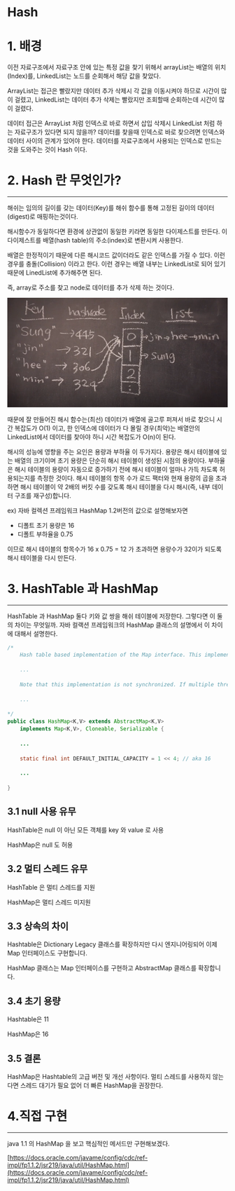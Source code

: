 # Hash


# 1. 배경

이전 자료구조에서 자료구조 안에 있는 특정 값을 찾기 위해서 arrayList는 배열의 위치(Index)를, LinkedList는 노드를 순회해서 해당 값을 찾았다.

ArrayList는 접근은 빨랐지만 데이터 추가 삭제시 각 값을 이동시켜야 하므로 시간이 많이 걸렸고, LinkedList는 데이터 추가 삭제는 빨랐지만 조회할때 순회하는데 시간이 많이 걸렸다.

데이터 접근은 ArrayList 처럼 인덱스로 바로 하면서 삽입 삭제시 LinkedList 처럼 하는 자료구조가 있다면 되지 않을까? 데이터를 찾을때 인덱스로 바로 찾으려면 인덱스와 데이터 사이의 관계가 있어야 한다.  데이터를 자료구조에서 사용되는 인덱스로 만드는 것을 도와주는 것이 Hash 이다.

# 2. Hash 란 무엇인가?

---

해쉬는 임의의 길이를 갖는 데이터(Key)를 해쉬 함수를 통해 고정된 길이의 데이터(digest)로 매핑하는것이다.

해시함수가 동일하다면 환경에 상관없이 동일한 키라면 동일한 다이제스트를 만든다. 이 다이제스트를 배열(hash table)의 주소(index)로 변환시켜 사용한다.

배열은 한정적이기 때문에 다른 해시코드 값이더라도 같은 인덱스를 가질 수 있다. 이런 경우를 충돌(Collision) 이라고 한다. 이런 경우는 배열 내부는 LinkedList로 되어 있기 때문에 LinedList에 추가해주면 된다.

즉, array로 주소를 찾고 node로 데이터를 추가 삭제 하는 것이다.

![Untitled](img/Untitled.png)

때문에 잘 만들어진 해시 함수는(최선) 데이터가 배열에 골고루 퍼져서 바로 찾으니 시간 복잡도가 O(1) 이고, 한 인덱스에 데이터가 다 몰릴 경우(최악)는 배열안의 LinkedList에서 데이터를 찾아야 하니 시간 복잡도가 O(n)이 된다.

해시의 성능에 영향을 주는 요인은 용량과 부하율 이 두가지다. 용량은 해시 테이블에 있는 배열의 크기이며 초기 용량은 단순히 해시 테이블이 생성된 시점의 용량이다. 부하율은 해시 테이블의 용량이 자동으로 증가하기 전에 해시 테이블이 얼마나 가득 차도록 허용되는지를 측정한 것이다. 해시 테이블의 항목 수가 로드 팩터와 현재 용량의 곱을 초과하면 해시 테이블이 약 2배의 버킷 수를 갖도록 해시 테이블을 다시 해시(즉, 내부 데이터 구조를 재구성)합니다.

ex) 자바 컬렉션 프레임워크 HashMap 1.2버전의 값으로 설명해보자면

- 디폴트 초기 용량은 16
- 디폴트 부하율을 0.75

이므로  해시 테이블의 항목수가 16 x 0.75 = 12 가 초과하면 용량수가 32이가 되도록 해시 테이블을 다시 만든다.

# 3. HashTable 과 HashMap

---

HashTable 과 HashMap 둘다 키와 값 쌍을 해쉬 테이블에 저장한다. 그렇다면 이 둘의 차이는 무엇일까. 자바 컬랙션 프레임워크의 HashMap 클래스의 설명에서 이 차이에 대해서 설명한다.

```java
/*
	Hash table based implementation of the Map interface. This implementation provides all of the optional map operations, and permits null values and the null key. (The HashMap class is roughly equivalent to Hashtable, except that it is unsynchronized and permits nulls.)

	...

	Note that this implementation is not synchronized. If multiple threads access a hash map concurrently, and at least one of the threads modifies the map structurally, it must be synchronized externally.

	...

*/
public class HashMap<K,V> extends AbstractMap<K,V>
    implements Map<K,V>, Cloneable, Serializable {
	
	...
	
	static final int DEFAULT_INITIAL_CAPACITY = 1 << 4; // aka 16

	...

}
```

## 3.1 null 사용 유무

HashTable은 null 이 아닌 모든 객체를 key 와 value 로 사용

HashMap은 null 도 허용

## 3.2 멀티 스레드 유무

HashTable 은 멀티 스레드를 지원

HashMap은 멀티 스레드 미지원

## 3.3 상속의 차이

Hashtable은 Dictionary Legacy 클래스를 확장하지만 다시 엔지니어링되어 이제 Map 인터페이스도 구현합니다.

HashMap 클래스는 Map 인터페이스를 구현하고 AbstractMap 클래스를 확장합니다.

## 3.4 초기 용량

Hashtable은 11

HashMap은 16

## 3.5 결론

HashMap은 Hashtable의 고급 버전 및 개선 사항이다. 멀티 스레드를 사용하지 않는다면 스레드 대기가 필요 없어 더 빠른 HashMap을 권장한다.

# 4.직접 구현

---

java 1.1 의 HashMap 을 보고 핵심적인 메서드만 구현해보겠다.

[https://docs.oracle.com/javame/config/cdc/ref-impl/fp1.1.2/jsr219/java/util/HashMap.html](https://docs.oracle.com/javame/config/cdc/ref-impl/fp1.1.2/jsr219/java/util/HashMap.html)